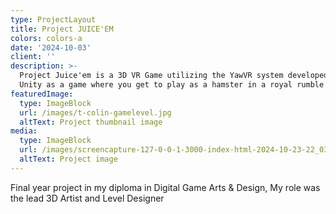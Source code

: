 ```yaml
---
type: ProjectLayout
title: Project JUICE'EM
colors: colors-a
date: '2024-10-03'
client: ''
description: >-
  Project Juice'em is a 3D VR Game utilizing the YawVR system developed with
  Unity as a game where you get to play as a hamster in a royal rumble setting.
featuredImage:
  type: ImageBlock
  url: /images/t-colin-gamelevel.jpg
  altText: Project thumbnail image
media:
  type: ImageBlock
  url: /images/screencapture-127-0-0-1-3000-index-html-2024-10-23-22_03_53.png
  altText: Project image
---
```

Final year project in my diploma in Digital Game Arts & Design, My role was the lead 3D Artist and Level Designer
